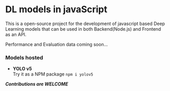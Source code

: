 # DL models in javaScript  

This is a open-source project for the development of javascript based Deep Learning models that can be used in both Backend(Node.js) and Frontend as an API.


Performance and Evaluation data coming soon...


### Models hosted  

* **YOLO v5**  
Try it as a NPM package `npm i yolov5`  


***Contributions are WELCOME***

